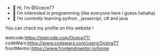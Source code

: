 - 👋 Hi, I’m @Ocece77
- 👀 I’m interested in programming (like everyone here i guess hahaha)
- 🌱 I’m currently learning python , javascript, c# and java 

You can check my profile on this website !

leetcode:https://leetcode.com/Ocece77/
codeWars:https://www.codewars.com/users/Ocece77
frontMentor:https://www.frontendmentor.io/home


<!---
Ocece77/Ocece77 is a ✨ special ✨ repository because its `README.md` (this file) appears on your GitHub profile.
You can click the Preview link to take a look at your changes.
--->
